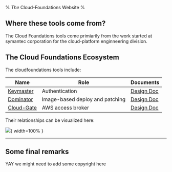 % *The* Cloud-Foundations Website
%


## Where these tools come from?

The Cloud Foundations tools come primiarily from the work
started at symantec corporation for the 
cloud-platform enginneering division.

## The Cloud Foundations Ecosystem

The cloudfoundations tools include: 

Name      |Role             |Documents
----------|-----------------|------
[Keymaster](https://github.com/Cloud-Foundations/keymaster) |Authentication   |[Design Doc](https://github.com/Cloud-Foundations/keymaster/blob/master/docs/Keymaster-DesignDoc.md)
[Dominator](https://github.com/Cloud-Foundations/Dominator) |Image-based deploy and patching       |[Design Doc](https://github.com/Cloud-Foundations/Dominator/blob/master/design-docs/Dominator/README.md)
[Cloud-Gate](https://github.com/Cloud-Foundations/cloud-gate)|AWS access broker|[Design Doc](http://bit.ly/356rtXp)

Their relationships can be visualized here:

![](images/daemon-relationships.svg){ width=100% }


---------------

## Some final remarks

YAY we might need to add some copyright here


